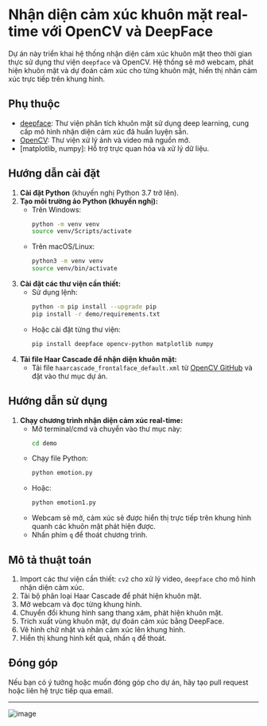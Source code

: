 # Nhận diện cảm xúc khuôn mặt real-time với OpenCV và DeepFace

Dự án này triển khai hệ thống nhận diện cảm xúc khuôn mặt theo thời gian thực sử dụng thư viện `deepface` và OpenCV. Hệ thống sẽ mở webcam, phát hiện khuôn mặt và dự đoán cảm xúc cho từng khuôn mặt, hiển thị nhãn cảm xúc trực tiếp trên khung hình.

## Phụ thuộc

- [deepface](https://github.com/serengil/deepface): Thư viện phân tích khuôn mặt sử dụng deep learning, cung cấp mô hình nhận diện cảm xúc đã huấn luyện sẵn.
- [OpenCV](https://opencv.org/): Thư viện xử lý ảnh và video mã nguồn mở.
- [matplotlib, numpy]: Hỗ trợ trực quan hóa và xử lý dữ liệu.

## Hướng dẫn cài đặt

1. **Cài đặt Python** (khuyến nghị Python 3.7 trở lên).
2. **Tạo môi trường ảo Python (khuyến nghị):**
   - Trên Windows:
     ```bash
     python -m venv venv
     source venv/Scripts/activate
     ```
   - Trên macOS/Linux:
     ```bash
     python3 -m venv venv
     source venv/bin/activate
     ```
3. **Cài đặt các thư viện cần thiết:**
   - Sử dụng lệnh:
     ```bash
     python -m pip install --upgrade pip
     pip install -r demo/requirements.txt
     ```
   - Hoặc cài đặt từng thư viện:
     ```bash
     pip install deepface opencv-python matplotlib numpy
     ```
4. **Tải file Haar Cascade để nhận diện khuôn mặt:**
   - Tải file `haarcascade_frontalface_default.xml` từ [OpenCV GitHub](https://github.com/opencv/opencv/tree/master/data/haarcascades) và đặt vào thư mục dự án.

## Hướng dẫn sử dụng

1. **Chạy chương trình nhận diện cảm xúc real-time:**
   - Mở terminal/cmd và chuyển vào thư mục này:
     ```bash
     cd demo
     ```
   - Chạy file Python:
     ```bash
     python emotion.py
     ```
   - Hoặc:
     ```bash
     python emotion1.py
     ```
   - Webcam sẽ mở, cảm xúc sẽ được hiển thị trực tiếp trên khung hình quanh các khuôn mặt phát hiện được.
   - Nhấn phím `q` để thoát chương trình.

## Mô tả thuật toán

1. Import các thư viện cần thiết: `cv2` cho xử lý video, `deepface` cho mô hình nhận diện cảm xúc.
2. Tải bộ phân loại Haar Cascade để phát hiện khuôn mặt.
3. Mở webcam và đọc từng khung hình.
4. Chuyển đổi khung hình sang thang xám, phát hiện khuôn mặt.
5. Trích xuất vùng khuôn mặt, dự đoán cảm xúc bằng DeepFace.
6. Vẽ hình chữ nhật và nhãn cảm xúc lên khung hình.
7. Hiển thị khung hình kết quả, nhấn `q` để thoát.

## Đóng góp
Nếu bạn có ý tưởng hoặc muốn đóng góp cho dự án, hãy tạo pull request hoặc liên hệ trực tiếp qua email.

---

![image](https://github.com/manish-9245/Facial-Emotion-Recognition-using-OpenCV-and-Deepface/assets/69393822/57c41270-7575-4bc7-ae7a-99d67239a5ab)



